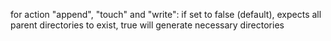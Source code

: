 for action "append", "touch" and "write":
   if set to false (default), expects all parent directories to exist, true will generate necessary directories